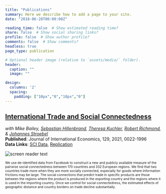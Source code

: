 ```yaml
---
title: "Publications"
summary: Here we describe how to add a page to your site.
date: "2018-06-28T00:00:00Z"

reading_time: false  # Show estimated reading time?
share: false  # Show social sharing links?
profile: false  # Show author profile?
comments: false  # Show comments?
headless: true
page_type: publication

# Optional header image (relative to `assets/media/` folder).
header:
  caption: ""
  image: ""

design:
  columns: '2'
  spacing:
    padding: ["10px","0","10px","0"]  
---
```

 [<h2>International Trade and Social Connectedness</h2>](http://pages.stern.nyu.edu/~jstroebe/PDF/BGHKRS_InternationalTradeSocialConnectedness.pdf)

_with Mike Bailey, [Sebastian Hillenbrand](https://sites.google.com/stern.nyu.edu/sebastianhillenbrand/home), [Theresa Kuchler](http://pages.stern.nyu.edu/~tkuchler/), [Robert Richmond](https://robertjrichmond.com/), & [Johannes Stroebel](http://pages.stern.nyu.edu/~jstroebe/)_<br>
**Published**: Journal of International Economics, 129, 2021, 0022-1996 <br>
**Data Links**: [SCI Data](https://data.humdata.org/dataset/social-connectedness-index.pdf),	[Replication](https://data.mendeley.com/datasets/7wddm84w9r/1)

![screen reader text](SCI.jpg)
<p style="font-size:0.75em">
We use de-identified data from Facebook to construct a new and publicly available measure of the pairwise social connectedness between 170 countries and 332 European regions. We find that two countries trade more when they are more socially connected, especially for goods where information frictions may be large. The social connections that predict trade in specific products are those between the regions where the product is produced in the exporting country and the regions where it is used in the importing country. Once we control for social connectedness, the estimated effects of geographic distance and country borders on trade decline substantially.  
</p>



